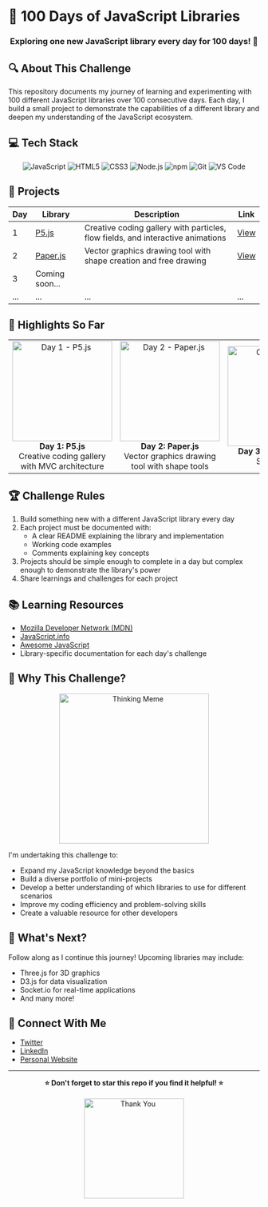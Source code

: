 # 🚀 100 Days of JavaScript Libraries

<div align="center">
  <h3>Exploring one new JavaScript library every day for 100 days! 💪</h3>
</div>

## 🔍 About This Challenge

This repository documents my journey of learning and experimenting with 100 different JavaScript libraries over 100 consecutive days. Each day, I build a small project to demonstrate the capabilities of a different library and deepen my understanding of the JavaScript ecosystem.

## 💻 Tech Stack

<div align="center">
  <img src="https://img.shields.io/badge/JavaScript-F7DF1E?style=for-the-badge&logo=javascript&logoColor=black" alt="JavaScript">
  <img src="https://img.shields.io/badge/HTML5-E34F26?style=for-the-badge&logo=html5&logoColor=white" alt="HTML5">
  <img src="https://img.shields.io/badge/CSS3-1572B6?style=for-the-badge&logo=css3&logoColor=white" alt="CSS3">
  <img src="https://img.shields.io/badge/Node.js-339933?style=for-the-badge&logo=nodedotjs&logoColor=white" alt="Node.js">
  <img src="https://img.shields.io/badge/npm-CB3837?style=for-the-badge&logo=npm&logoColor=white" alt="npm">
  <img src="https://img.shields.io/badge/Git-F05032?style=for-the-badge&logo=git&logoColor=white" alt="Git">
  <img src="https://img.shields.io/badge/VS_Code-0078D4?style=for-the-badge&logo=visual%20studio%20code&logoColor=white" alt="VS Code">
</div>

## 📅 Projects

| Day | Library | Description | Link |
|-----|---------|-------------|------|
| 1 | [P5.js](https://p5js.org/) | Creative coding gallery with particles, flow fields, and interactive animations | [View](./Day-1-P5.js) |
| 2 | [Paper.js](http://paperjs.org/) | Vector graphics drawing tool with shape creation and free drawing | [View](./day-2-paper.js) |
| 3 | Coming soon... | | |
| ... | ... | ... | ... |

## 🌟 Highlights So Far

<div align="center">
  <table>
    <tr>
      <td align="center">
        <img src="https://media.giphy.com/media/v1.Y2lkPTc5MGI3NjExOWVkczBmNDhjMnl6cm8wNTRyOXhycjJqdm4yejFmcjQwaWp2NGx1aSZlcD12MV9pbnRlcm5hbF9naWZfYnlfaWQmY3Q9Zw/3o7btNa0RUYa5E7iiQ/giphy.gif" width="200" alt="Day 1 - P5.js">
        <br>
        <strong>Day 1: P5.js</strong>
        <br>
        Creative coding gallery with MVC architecture
      </td>
      <td align="center">
        <img src="https://media.giphy.com/media/v1.Y2lkPTc5MGI3NjExbGFraGxpM2I4aHJ5MGtvaWszdDg2dXhoeHUzdWRtN29lZXpiaWI4diZlcD12MV9pbnRlcm5hbF9naWZfYnlfaWQmY3Q9Zw/l0HlQXkq9hZZMR7sA/giphy.gif" width="200" alt="Day 2 - Paper.js">
        <br>
        <strong>Day 2: Paper.js</strong>
        <br>
        Vector graphics drawing tool with shape tools
      </td>
      <td align="center">
        <img src="https://via.placeholder.com/200x200?text=Coming+Soon" width="200" alt="Coming Soon">
        <br>
        <strong>Day 3: Coming Soon</strong>
        <br>
        Stay tuned!
      </td>
    </tr>
  </table>
</div>

## 🏆 Challenge Rules

1. Build something new with a different JavaScript library every day
2. Each project must be documented with:
   - A clear README explaining the library and implementation
   - Working code examples
   - Comments explaining key concepts
3. Projects should be simple enough to complete in a day but complex enough to demonstrate the library's power
4. Share learnings and challenges for each project

## 📚 Learning Resources

- [Mozilla Developer Network (MDN)](https://developer.mozilla.org/en-US/docs/Web/JavaScript)
- [JavaScript.info](https://javascript.info/)
- [Awesome JavaScript](https://github.com/sorrycc/awesome-javascript)
- Library-specific documentation for each day's challenge

## 🤔 Why This Challenge?

<div align="center">
  <img src="https://media.giphy.com/media/v1.Y2lkPTc5MGI3NjExcDc2ZGxvNjB3eXlhbXJiNXFiejNsYm5iNXQzcGhjM2cxYnN0NzFpdCZlcD12MV9pbnRlcm5hbF9naWZfYnlfaWQmY3Q9Zw/SsCYf6DRFJrOpP0IoM/giphy.gif" width="300" alt="Thinking Meme">
</div>

I'm undertaking this challenge to:

- Expand my JavaScript knowledge beyond the basics
- Build a diverse portfolio of mini-projects
- Develop a better understanding of which libraries to use for different scenarios
- Improve my coding efficiency and problem-solving skills
- Create a valuable resource for other developers

## 🔮 What's Next?

Follow along as I continue this journey! Upcoming libraries may include:
- Three.js for 3D graphics
- D3.js for data visualization
- Socket.io for real-time applications
- And many more!

## 🤝 Connect With Me

- [Twitter](#)
- [LinkedIn](#)
- [Personal Website](#)

---

<div align="center">
  <strong>⭐ Don't forget to star this repo if you find it helpful! ⭐</strong>
  <br><br>
  <img src="https://media.giphy.com/media/v1.Y2lkPTc5MGI3NjExY21nNjM2dGxqanlkNmxqeDg1NW02ZGR5N3J1dTg1ZHN3anZpaG0zaSZlcD12MV9pbnRlcm5hbF9naWZfYnlfaWQmY3Q9Zw/3oKIPnAiaMCws8nOsE/giphy.gif" width="200" alt="Thank You">
</div>
